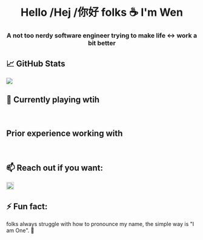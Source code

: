 <p><h1 align="center">Hello /Hej /你好 folks &#9749; I&#39;m Wen</h1></p>
<h3 align="center">A not too nerdy software engineer trying to make life &lt;-&gt; work a bit better </h3>


<h2 id="-x1f4c8-github-stats">&#x1f4c8; GitHub Stats</h2>
<p><a href="https://github.com/zdtsw/zdtsw">
<img align="center" src="https://github-readme-stats.vercel.app/api/?username=zdtsw&theme=buefy" />
</a>
</p>

<h2 id="-currently-playing-wtih">🔭 Currently playing wtih</h2>
<p>
<img src="https://img.shields.io/badge/Linux-informational?style=flat&amp;logo=linux&amp;logoColor=black&amp;color=2bbc8a" alt="">
<img src="https://img.shields.io/badge/Kubernetes-informational?style=flat&amp;logo=kubernetes&amp;logoColor=white" alt="">
<img src="https://img.shields.io/badge/OpenShift-informational?style=flat&amp;logo=Red Hat Open Shift&amp;logoColor=red" alt="">
<img src="https://img.shields.io/badge/Golang-informational?style=flat&amp;logo=go&amp;logoColor=lightblue" alt="">
<img src="https://img.shields.io/badge/Python-informational?style=flat&amp;logo=python&amp;logoColor=yellow&amp;color=2bbc8a" alt="">
</p>
<h2 id="-previous-playing-wtih">Prior experience working with</h2>
<p>
<img src="https://img.shields.io/badge/Jenkins-informational?style=flat&amp;logo=Jenkins&amp;logoColor=black&amp;color=2bbc8a" alt="">
<img src="https://img.shields.io/badge/AWS-informational?style=flat&amp;logo=aws&amp;logoColor=orange" alt="">
<img src="https://img.shields.io/badge/DockerEE-informational?style=flat&amp;logo=docker&amp;logoColor=lightblue" alt="">
<img src="https://img.shields.io/badge/Terraform-informational?style=flat&amp;logo=Terraform&amp;logoColor=blueviolet" alt="">
<img src="https://img.shields.io/badge/Adoptium-informational?style=flat&amp;logo=Eclipse Adoptium&amp;logoColor=purple" alt="">
<img src="https://img.shields.io/badge/Ansible-informational?style=flat&amp;logo=Ansible&amp;logoColor=red" alt="">
<img src="https://img.shields.io/badge/Groovy-informational?style=flat&amp;logo=Apache Groovy&amp;logoColor=blue&amp;color=2bbc8a" alt="">
</p>
<h2 id="-reach-out-if-you-want-">📫 Reach out if you want:</h2>
<p>
<a href="https://www.linkedin.com/in/wen-zhou-08b5006/" target="blank">
<img src="https://cdn.jsdelivr.net/npm/simple-icons@3.0.1/icons/linkedin.svg" height="20" width="20" />
</a>
</p>
<h2 id="-fun-fact-">⚡ Fun fact:</h2>
<p>folks always struggle with how to pronounce my name, the simple way is &quot;I am One&quot;. &#128079;</p>
